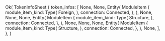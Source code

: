 Ok(
    TokenInfoSheet {
        token_infos: [
            None,
            None,
            Entity(
                ModuleItem {
                    module_item_kind: Type(
                        Foreign,
                    ),
                    connection: Connected,
                },
            ),
            None,
            None,
            None,
            Entity(
                ModuleItem {
                    module_item_kind: Type(
                        Structure,
                    ),
                    connection: Connected,
                },
            ),
            None,
            None,
            None,
            Entity(
                ModuleItem {
                    module_item_kind: Type(
                        Structure,
                    ),
                    connection: Connected,
                },
            ),
            None,
        ],
    },
)